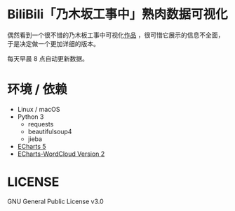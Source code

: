 # BiliBili「乃木坂工事中」熟肉数据可视化

偶然看到一个很不错的乃木板工事中可视化[作品](https://github.com/DesertsX/nogizaka-under-construction-dataviz) ，很可惜它展示的信息不全面，于是决定做一个更加详细的版本。

每天早晨 8 点自动更新数据。

# 环境 / 依赖

* Linux / macOS
* Python 3
  * requests
  * beautifulsoup4
  * jieba
* [ECharts 5](https://echarts.apache.org/zh/index.html)
* [ECharts-WordCloud Version 2](https://github.com/ecomfe/echarts-wordcloud)

# LICENSE

GNU General Public License v3.0
